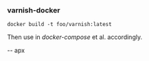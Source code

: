 ### varnish-docker

```
docker build -t foo/varnish:latest
```

Then use in *docker-compose* et al. accordingly.

-- apx
